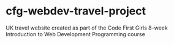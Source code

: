 # cfg-webdev-travel-project
UK travel website created as part of the Code First Girls 8-week Introduction to Web Development Programming course
